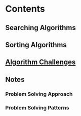 # Contents

## Searching Algorithms

## Sorting Algorithms

## [Algorithm Challenges](https://github.com/dsinecos/algo-and-ds-wiki/blob/master/algorithms/algorithms-list.md)

## Notes

### Problem Solving Approach

### Problem Solving Patterns